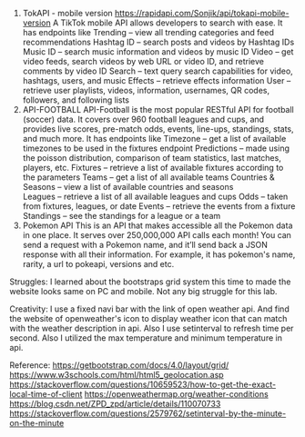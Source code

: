 1. TokAPI - mobile version
https://rapidapi.com/Sonjik/api/tokapi-mobile-version
A TikTok mobile API allows developers to search with ease. It has endpoints like
Trending – view all trending categories and feed recommendations
Hashtag ID – search posts and videos by Hashtag IDs
Music ID – search music information and videos by music ID
Video –  get video feeds, search videos by web URL or video ID, and retrieve comments by video ID
Search – text query search capabilities for video, hashtags, users, and music 
Effects – retrieve effects information 
User – retrieve user playlists, videos, information, usernames, QR codes, followers, and following lists 
2. API-FOOTBALL
API-Football is the most popular RESTful API for football (soccer) data. It covers over 960 football leagues and cups, and provides live scores, pre-match odds, events, line-ups, standings, stats, and much more.
It has endpoints like 
Timezone – get a list of available timezones to be used in the fixtures endpoint
Predictions – made using the poisson distribution, comparison of team statistics, last matches, players, etc. 
Fixtures – retrieve a list of available fixtures according to the parameters
Teams – get a list of all available teams 
Countries & Seasons – view a list of available countries and seasons  
Leagues – retrieve a list of all available leagues and cups 
Odds – taken from fixtures, leagues, or date
Events – retrieve the events from a fixture
Standings – see the standings for a league or a team 
3. Pokemon API
This is an API that makes accessible all the Pokemon data in one place. It serves over 250,000,000 API calls each month! You can send a request with a Pokemon name, and it’ll send back a JSON response with all their information. For example, it has pokemon's name, rarity, a url to pokeapi, versions and etc. 

Struggles: I learned about the bootstraps grid system this time to made the website looks same on PC and mobile. Not any big struggle for this lab.

Creativity: I use a fixed navi bar with the link of open weather api. And find the website of openweather's icon to display weather icon that can match with the weather description in api. Also I use setinterval to refresh time per second. Also I utilized the max temperature and minimum temperature in api. 



Reference:
https://getbootstrap.com/docs/4.0/layout/grid/
https://www.w3schools.com/html/html5_geolocation.asp
https://stackoverflow.com/questions/10659523/how-to-get-the-exact-local-time-of-client
https://openweathermap.org/weather-conditions
https://blog.csdn.net/ZPD_zpd/article/details/110070733
https://stackoverflow.com/questions/2579762/setinterval-by-the-minute-on-the-minute